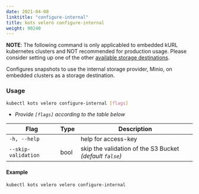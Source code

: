 ```yaml
---
date: 2021-04-08
linktitle: "configure-internal"
title: kots velero configure-internal
weight: 90240
---
```


**NOTE**: The following command is only applicabled to embedded kURL kubernetes clusters and NOT recommended for production usage. 
Please consider setting up one of the other [available storage destinations](/kotsadm/snapshots/storage-destinations).

Configures snapshots to use the internal storage provider, Minio, on embedded clusters as a storage destination. 

### Usage

```bash
kubectl kots velero configure-internal [flags]
```

- _Provide `[flags]` according to the table below_

| Flag                   | Type   | Description                                                                   |
|------------------------|--------|-------------------------------------------------------------------------------|
| `-h, --help`           |        | help for access-key                                                           |
| `--skip-validation`    | bool   | skip the validation of the S3 Bucket _(default `false`)_                      |

#### Example

```bash
kubectl kots velero velero configure-internal 
```
